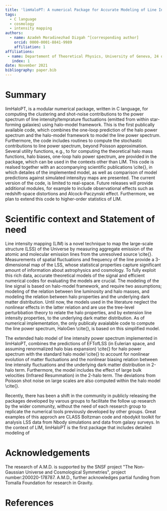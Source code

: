 ```yaml
---
title: 'limHaloPT: A numerical Package for Accurate Modeling of Line Intensity Power spectrum'
tags:
  - C language
  - cosmology
  - intensity mapping
authors:
  - name: Azadeh Moradinezhad Dizgah ^[corresponding author]
    orcid: 0000-0001-8841-9989
    affiliation: 1
affiliations:
 - name: Departement of Theoretical Physics, University of Geneva, 24 quai Ernest Ansermet, 1211 Geneva 4, Switzerland
   index: 1
date: November 2021
bibliography: paper.bib
---
```


# Summary

limHaloPT, is a modular numerical package, written in C language, for computing the clustering and shot-noise contributions to the power spectrum of line intensity/temprature fluctuations (emitted from within star-forming galaxies) using halo-model framework. This is the first publically available code, which combines the one-loop prediction of the halo power spectrum and the halo-model framework to model the line power spectrum. Furthermore, the code includes routines to compute the stochastic contributions to line power spectrum, beyond Poisson approximation. Several utility functions, e.g., to for computing the theoretical halo mass functions, halo biases, one-loop halo power spectrum, are provided in the package, which can be used in the contexts other than LIM. This code is realsed together with an accompanying scientific publications \cite{}, in which detailes of the implemented model, as well as comparison of model predictions against simulated intensityy maps are presented. The current version of the code, is limited to real-space. Future releases will provide additional modules, for example to include observational effects such as redshift-space distortions and Alcock-Paczynski effect. Furthermore, we plan to extend this code to higher-order statistics of LIM. 


# Scientific context and Statement of need

Line intensity mapping (LIM) is a novel technique to map the large-scale structure (LSS) of the Universe by measuring aggregate emission of the atomic and molecular emission lines from the unresolved source \cite{}. Measurements of spatial fluctuations and frequency of the line provide a 3-dimensional map of the LSS, whose statistical properties capture significant amount of information about astrophysics and cosmology. To fully exploit this rich data, accurate theoretical models of the signal and efficient numerical codes for evaluating the models are crucial. The modeling of the line signal is based on halo-model framework, and require two assumptions; modeling of the relation between line luminosity and halo masses, and modeling the relation between halo properties and the underlying dark matter distribution. Until now, the models used in the literature neglect the nonlinear effects in the latter relation and are use the tree-level perturbbation theory to relate the halo properties, and by extension line intensity properties, to the underlying dark matter distribution. As of numerical implementation, the only publicaly avaialable code to compute the line power spectrum, HaloGen \cite{}, is based on this simplified model.   

The extended halo model of line intensity power spectrum implemented in limHaloPT, combines the predictions of EFTofLSS (in Eulerian space, and assuming renormalized halo bias expansion) \cite{} for halo power spectrum with the standard halo model \cite{} to account for nonlinear evolution of matter fluctuations and the nonlinear biasing relation between line intensity fluctuations and the underlying dark matter distribution in 2-halo term. Furthermore, the model includes the effect of large bulk velocities (Infrared Resummation) in the 2-halo term. The deviations from Poisson shot noise on large scales are also computed within the halo model \cite{}.

Recently, there has been a shift in the community in publicly releasing the packages developed by varous groups to facilitate the follow up research by the wider community, without the need of each research group to replicate the numerical tools previously developed by other groups. Great examples of this approch are CLASS Boltzman code and nbodykit toolkit for analysis LSS data from Nbody simulations and data from galaxy surveys. In the context of LIM, limHaloPT is the first package that includes detailed modeling of  


# Acknowledgements

The research of A.M.D. is supported by the SNSF project "The  Non-Gaussian  Universe  and  Cosmological Symmetries", project number:200020-178787. A.M.D., further acknowledges partial funding from Tomalla Foundation for research in Gravity. 


# References
